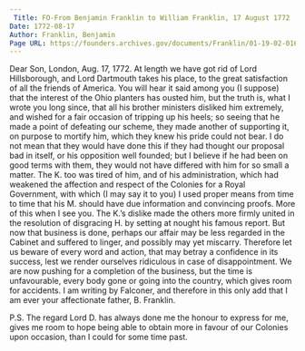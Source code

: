 ```yaml
---
 Title: FO-From Benjamin Franklin to William Franklin, 17 August 1772
Date: 1772-08-17
Author: Franklin, Benjamin
Page URL: https://founders.archives.gov/documents/Franklin/01-19-02-0164
---
```


Dear Son,
London, Aug. 17, 1772.
At length we have got rid of Lord Hillsborough, and Lord Dartmouth takes his place, to the great satisfaction of all the friends of America. You will hear it said among you (I suppose) that the interest of the Ohio planters has ousted him, but the truth is, what I wrote you long since, that all his brother ministers disliked him extremely, and wished for a fair occasion of tripping up his heels; so seeing that he made a point of defeating our scheme, they made another of supporting it, on purpose to mortify him, which they knew his pride could not bear. I do not mean that they would have done this if they had thought our proposal bad in itself, or his opposition well founded; but I believe if he had been on good terms with them, they would not have differed with him for so small a matter. The K. too was tired of him, and of his administration, which had weakened the affection and respect of the Colonies for a Royal Government, with which (I may say it to you) I used proper means from time to time that his M. should have due information and convincing proofs. More of this when I see you. The K.’s dislike made the others more firmly united in the resolution of disgracing H. by setting at nought his famous report. But now that business is done, perhaps our affair may be less regarded in the Cabinet and suffered to linger, and possibly may yet miscarry. Therefore let us beware of every word and action, that may betray a confidence in its success, lest we render ourselves ridiculous in case of disappointment. We are now pushing for a completion of the business, but the time is unfavourable, every body gone or going into the country, which gives room for accidents. I am writing by Falconer, and therefore in this only add that I am ever your affectionate father,
B. Franklin.

P.S. The regard Lord D. has always done me the honour to express for me, gives me room to hope being able to obtain more in favour of our Colonies upon occasion, than I could for some time past.


